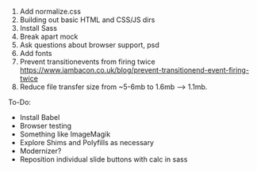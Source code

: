 1. Add normalize.css
2. Building out basic HTML and CSS/JS dirs
3. Install Sass
4. Break apart mock
5. Ask questions about browser support, psd
6. Add fonts
7. Prevent transitionevents from firing twice https://www.iambacon.co.uk/blog/prevent-transitionend-event-firing-twice
8. Reduce file transfer size from ~5-6mb to 1.6mb --> 1.1mb.




To-Do:
* Install Babel
* Browser testing
* Something like ImageMagik
* Explore Shims and Polyfills as necessary
* Modernizer?
* Reposition individual slide buttons with calc in sass